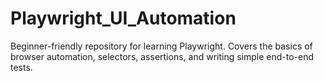 # Playwright_UI_Automation
Beginner-friendly repository for learning Playwright. Covers the basics of browser automation, selectors, assertions, and writing simple end-to-end tests.
